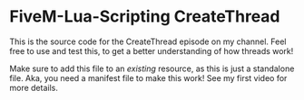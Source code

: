 # FiveM-Lua-Scripting CreateThread

This is the source code for the CreateThread episode on my channel. Feel free to use and test this, to get a better understanding of how threads work!


Make sure to add this file to an *existing* resource, as this is just a standalone file. Aka, you need a manifest file to make this work! See my first video for more details.
